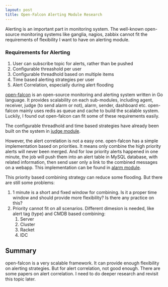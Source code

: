 ```yaml
---
layout: post
title: Open-Falcon Alerting Module Research
---
```


Alerting is an important part in monitoring system. The well-known open-source monitoring systems like ganglia, nagios, zabbix cannot fit the requirements of flexibility I want to have on alerting module.

### Requirements for Alerting

1. User can subscribe topic for alerts, rather than be pushed
2. Configurable threashold per user
2. Configurable threadhold based on multiple items
3. Time based alerting strategies per user
4. Alert Correlation, especially during alert flooding

[open-falcon](https://github.com/xiaomi/open-falcon) is an open-source monitoring and alerting system written in Go language. It provides scalability on each sub-modules, including agent, receiver, judge (to send alarm or not), alarm,  sender, dashboard etc. open-falcon mainly uses redis as queue and cache to build the scalable system. Luckily, I found out open-falcon can fit some of these requirements easily.

The configurable threadhold and time based strategies have already been built on the system in [judge module](https://github.com/open-falcon/judge).

However, the alert correlation is not a easy one. open-falcon has a simple implementation based on priorities. It means only combine the high priority alerts will never been merged. And for low priority alerts happened in one minute, the job will push them into an alert table in MySQL database, with related information, then send user only a link to the combined messages on a webapp. This implementation can be found in [alarm module](https://github.com/open-falcon/alarm).

This priority based combining strategy can reduce some flooding. But there are still some problems:

1. 1 minute is a short and fixed window for combining. Is it a proper time window and should provide more flexibility? Is there any practice on this?
2. Priority cannot fit on all scenarios. Different dimesion is needed, like alert tag (type) and CMDB based combining:
	1. Server
	2. Cluster
	3. Racket
	4. IDC

## Summary

open-falcon is a very scalable framework. It can provide enough flexibility on alerting strategies. But for alert correlation, not good enough. There are some papers on alert correlation. I need to do deeper research and revisit this topic later.